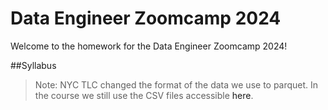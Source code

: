 # Data Engineer Zoomcamp 2024

Welcome to the homework for the Data Engineer Zoomcamp 2024!

##Syllabus
<blockquote>Note: NYC TLC changed the format of the data we use to parquet. In the course we still use the CSV files accessible <a src = "https://github.com/DataTalksClub/nyc-tlc-data">here</a>.</blockquote>
